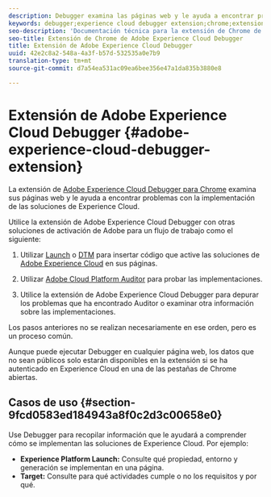 ```yaml
---
description: Debugger examina las páginas web y le ayuda a encontrar problemas con la implementación de las soluciones de Experience Cloud
keywords: debugger;experience cloud debugger extension;chrome;extension
seo-description: 'Documentación técnica para la extensión de Chrome de Adobe Experience Cloud Debugger: Examine sus páginas web y comprenda los problemas con las implementaciones de la solución de Experience Cloud'
seo-title: Extensión de Chrome de Adobe Experience Cloud Debugger
title: Extensión de Adobe Experience Cloud Debugger
uuid: 42e2c8a2-548a-4a3f-b57d-532535a0e7b9
translation-type: tm+mt
source-git-commit: d7a54ea531ac09ea6bee356e47a1da835b3880e8

---
```



# Extensión de Adobe Experience Cloud Debugger {#adobe-experience-cloud-debugger-extension}

La extensión de [Adobe Experience Cloud Debugger para Chrome](https://chrome.google.com/webstore/detail/adobe-experience-cloud-de/ocdmogmohccmeicdhlhhgepeaijenapj) examina sus páginas web y le ayuda a encontrar problemas con la implementación de las soluciones de Experience Cloud.

Utilice la extensión de Adobe Experience Cloud Debugger con otras soluciones de activación de Adobe para un flujo de trabajo como el siguiente:

1. Utilizar [Launch](https://docs.adobelaunch.com) o [DTM](https://experiencecloud.adobe.com/resources/help/en_US/dtm/) para insertar código que active las soluciones de [Adobe Experience Cloud](https://marketing.adobe.com/resources/help/en_US/mcloud/) en sus páginas.

1. Utilizar [Adobe Cloud Platform Auditor](https://experiencecloud.adobe.com/resources/help/en_US/auditor/) para probar las implementaciones.
1. Utilice la extensión de Adobe Experience Cloud Debugger para depurar los problemas que ha encontrado Auditor o examinar otra información sobre las implementaciones.

Los pasos anteriores no se realizan necesariamente en ese orden, pero es un proceso común.

Aunque puede ejecutar Debugger en cualquier página web, los datos que no sean públicos solo estarán disponibles en la extensión si se ha autenticado en Experience Cloud en una de las pestañas de Chrome abiertas.

## Casos de uso {#section-9fcd0583ed184943a8f0c2d3c00658e0}

Use Debugger para recopilar información que le ayudará a comprender cómo se implementan las soluciones de Experience Cloud. Por ejemplo:

* **Experience Platform Launch:** Consulte qué propiedad, entorno y generación se implementan en una página.
* **Target:** Consulte para qué actividades cumple o no los requisitos y por qué.
